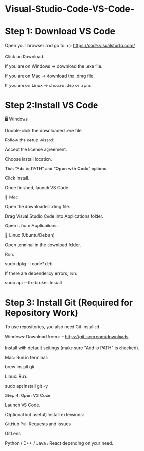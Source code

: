 # Visual-Studio-Code-VS-Code-
 # Step 1: Download VS Code

Open your browser and go to:
👉 https://code.visualstudio.com/

Click on Download.

If you are on Windows → download the .exe file.

If you are on Mac → download the .dmg file.

If you are on Linux → choose .deb or .rpm.



# Step 2:Install VS Code
🖥 Windows

Double-click the downloaded .exe file.

Follow the setup wizard:

Accept the license agreement.

Choose install location.

Tick “Add to PATH” and “Open with Code” options.

Click Install.

Once finished, launch VS Code.

🍎 Mac

Open the downloaded .dmg file.

Drag Visual Studio Code into Applications folder.

Open it from Applications.

🐧 Linux (Ubuntu/Debian)

Open terminal in the download folder.

Run:

sudo dpkg -i code*.deb


If there are dependency errors, run:

sudo apt --fix-broken install




# Step 3: Install Git (Required for Repository Work)

To use repositories, you also need Git installed.

Windows:
Download from 👉 https://git-scm.com/downloads

Install with default settings (make sure "Add to PATH" is checked).

Mac:
Run in terminal:

brew install git


Linux:
Run:

sudo apt install git -y

Step 4: Open VS Code

Launch VS Code.

(Optional but useful) Install extensions:

GitHub Pull Requests and Issues

GitLens

Python / C++ / Java / React depending on your need.
